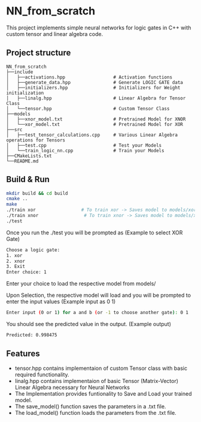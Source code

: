 # NN_from_scratch

This project implements simple neural networks for logic gates in C++ with custom tensor and linear algebra code.

## Project structure

```
NN_from_scratch
├──include
│   ├──activations.hpp                  # Activation functions
│   ├──generate_data.hpp                # Generate LOGIC GATE data
│   ├──initializers.hpp                 # Initializers for Weight initialization
│   ├──linalg.hpp                       # Linear Algebra for Tensor Class
│   └──tensor.hpp                       # Custom Tensor Class
├──models
│   ├──xnor_model.txt                   # Pretrained Model for XNOR
│   └──xor_model.txt                    # Pretrained Model for XOR
├──src
│   ├──test_tensor_calculations.cpp     # Various Linear Algebra operations for Tensors
│   ├──test.cpp                         # Test your Models
│   └──train_logic_nn.cpp               # Train your Models
├──CMakeLists.txt
└──README.md
```

## Build & Run

```bash
mkdir build && cd build
cmake ..
make
./train xor                 # To train xor -> Saves model to models/xor_model.txt
./train xnor                 # To train xnor -> Saves model to models/xnor_model.txt
./test
```

Once you run the ./test you will be prompted as
(Example to select XOR Gate)

```bash
Choose a logic gate:
1. xor
2. xnor
3. Exit
Enter choice: 1
```

Enter your choice to load the respective model from models/

Upon Selection, the respective model will load and you will be prompted to enter the input values
(Example input as 0 1)

```bash
Enter input (0 or 1) for a and b (or -1 to choose another gate): 0 1
```

You should see the predicted value in the output.
(Example output)

```bash
Predicted: 0.998475
```

## Features

- tensor.hpp contains implementaion of custom Tensor class with basic required functionality.
- linalg.hpp contains implementaion of basic Tensor (Matrix-Vector) Linear Algebra necessary for Neural Networks
- The Implementation provides funtionality to Save and Load your trained model.
- The save_model() function saves the parameters in a .txt file.
- The load_model() function loads the parameters from the .txt file.
